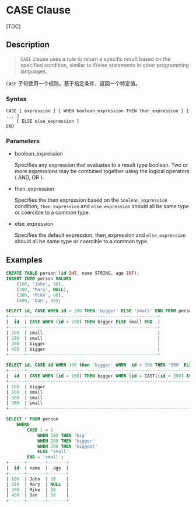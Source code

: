 # CASE Clause

[TOC]

## Description

> `CASE` clause uses a rule to return a specific result based on the specified condition, similar to if/else statements in other programming languages.

`CASE` 子句使用一个规则，基于指定条件，返回一个特定值。

### Syntax

	CASE [ expression ] { WHEN boolean_expression THEN then_expression } [ ... ]
    	[ ELSE else_expression ]
	END

### Parameters

- boolean_expression

	Specifies any expression that evaluates to a result type boolean. Two or more expressions may be combined together using the logical operators ( AND, OR ).

- then_expression

	Specifies the then expression based on the `boolean_expression` condition; `then_expression` and `else_expression` should all be same type or coercible to a common type.

- else_expression

	Specifies the default expression; then_expression and `else_expression` should all be same type or coercible to a common type.

## Examples

```sql
CREATE TABLE person (id INT, name STRING, age INT);
INSERT INTO person VALUES
    (100, 'John', 30),
    (200, 'Mary', NULL),
    (300, 'Mike', 80),
    (400, 'Dan', 50);

SELECT id, CASE WHEN id > 200 THEN 'bigger' ELSE 'small' END FROM person;
+------+--------------------------------------------------+
|  id  | CASE WHEN (id > 200) THEN bigger ELSE small END  |
+------+--------------------------------------------------+
| 100  | small                                            |
| 200  | small                                            |
| 300  | bigger                                           |
| 400  | bigger                                           |
+------+--------------------------------------------------+

SELECT id, CASE id WHEN 100 then 'bigger' WHEN  id > 300 THEN '300' ELSE 'small' END FROM person;
+------+-----------------------------------------------------------------------------------------------+
|  id  | CASE WHEN (id = 100) THEN bigger WHEN (id = CAST((id > 300) AS INT)) THEN 300 ELSE small END  |
+------+-----------------------------------------------------------------------------------------------+
| 100  | bigger                                                                                        |
| 200  | small                                                                                         |
| 300  | small                                                                                         |
| 400  | small                                                                                         |
+------+-----------------------------------------------------------------------------------------------+

SELECT * FROM person
    WHERE 
        CASE 1 = 1 
            WHEN 100 THEN 'big' 
            WHEN 200 THEN 'bigger'
            WHEN 300 THEN 'biggest' 
            ELSE 'small'
        END = 'small';
+------+-------+-------+
|  id  | name  |  age  |
+------+-------+-------+
| 100  | John  | 30    |
| 200  | Mary  | NULL  |
| 300  | Mike  | 80    |
| 400  | Dan   | 50    |
+------+-------+-------+
```